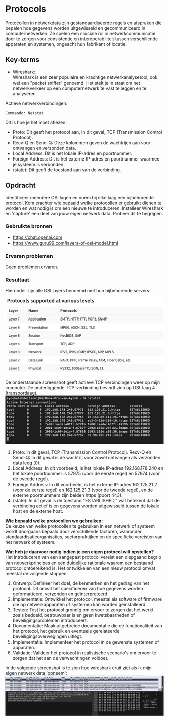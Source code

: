 # Protocols
Protocollen in netwerkdata zijn gestandaardiseerde regels en afspraken die bepalen hoe gegevens worden uitgewisseld en gecommuniceerd in computernetwerken. Ze spelen een cruciale rol in netwerkcommunicatie door te zorgen voor consistentie en interoperabiliteit tussen verschillende apparaten en systemen, ongeacht hun fabrikant of locatie. 

## Key-terms
* Wireshark:  
Wireshark is een zeer populaire en krachtige netwerkanalysetool, ook wel een "packet sniffer" genoemd. Het stelt je in staat om het netwerkverkeer op een computernetwerk te vast te leggen en te analyseren.  
  
 Actieve netwerkverbindingen:  
 ```
 Commando: Netstat
 ```  

  Dit is hoe je het moet aflezen:  

* Proto: Dit geeft het protocol aan, in dit geval, TCP (Transmission Control Protocol).
* Recv-Q en Send-Q: Deze kolommen geven de wachtrijen aan voor ontvangen en verzonden data. 
* Local Address: Dit is het lokale IP-adres en poortnummer. 
* Foreign Address: Dit is het externe IP-adres en poortnummer waarmee je systeem is verbonden. 
* (state): Dit geeft de toestand aan van de verbinding. 

## Opdracht  
Identificeer meerdere OSI lagen en noem bij elke laag een bijbehorende protocol. Kom erachter wie bepaald welke protocollen er gebruikt dienen te worden en wat nodig is om een nieuwe te introduceren. Installeer Wireshark en 'capture' een deel van jouw eigen netwerk data. Probeer dit te begrijpen.  

### Gebruikte bronnen
* https://chat.openai.com    
* https://www.guru99.com/layers-of-osi-model.html 

### Ervaren problemen
Geen problemen ervaren.

### Resultaat    
  
Hieronder zijn alle OSI layers benoemd met hun bijbehorende servers:   
  
  ![SS.2_Inloggen](../00_includes/02_AWS/9.OSI-servers.png)    
  
  De onderstaande screenshot geeft actieve TCP verbindingen weer op mijn computer. De onderliggende TCP-verbinding bevindt zich op OSI-laag 4 (transportlaag).
![SS.2_Inloggen](../00_includes/02_AWS/7.Active.TCP.png)      

1. Proto: in dit geval, TCP (Transmission Control Protocol).
Recv-Q en Send-Q: In dit geval is de wachtrij voor zowel ontvangen als verzonden data leeg (0).
2. Local Address: In dit voorbeeld, is het lokale IP-adres 192.168.178.240 en het lokale poortnummer is 57975 (voor de eerste regel) en 57974 (voor de tweede regel).
3. Foreign Address: In dit voorbeeld, is het externe IP-adres 162.125.21.2 (voor de eerste regel) en 162.125.21.3 (voor de tweede regel), en de externe poortnummers zijn beiden https (poort 443).
4. (state): In dit geval is de toestand "ESTABLISHED," wat betekent dat de verbinding actief is en gegevens worden uitgewisseld tussen de lokale host en de externe host.  
  
__Wie bepaald welke protocollen we gebruiken:__  
De keuze van welke protocollen te gebruiken in een netwerk of systeem wordt doorgaans bepaald door verschillende factoren, waaronder standaardisatieorganisaties, sectorpraktijken en de specifieke vereisten van het netwerk of systeem.    

__Wat heb je daarvoor nodig indien je een eigen protocol wilt opstellen?__    
Het introduceren van een aangepast protocol vereist een diepgaand begrip van netwerkprincipes en een duidelijke rationale waarom een bestaand protocol ontoereikend is. Het ontwikkelen van een nieuw protocol omvat meestal de volgende stappen:
1. Ontwerp: Definieer het doel, de kenmerken en het gedrag van het protocol. Dit omvat het specificeren van hoe gegevens worden geformatteerd, verzonden en geïnterpreteerd.
2. Implementatie: Ontwikkel het protocol, meestal als software of firmware die op netwerkapparaten of systemen kan worden geïnstalleerd.
3. Testen: Test het protocol grondig om ervoor te zorgen dat het werkt zoals bedoeld, betrouwbaar is en geen kwetsbaarheden of beveiligingsproblemen introduceert.
4. Documentatie: Maak uitgebreide documentatie die de functionaliteit van het protocol, het gebruik en eventuele gerelateerde beveiligingsoverwegingen uitlegt.
5. Implementatie: Implementeer het protocol in de gewenste systemen of apparaten.
6. Validatie: Valideer het protocol in realistische scenario's om ervoor te zorgen dat het aan de verwachtingen voldoet.   
  
In de volgende screenshot is te zien hoe wireshark eruit ziet als ik mijn eigen netwerk data 'opneem':
![SS.2_Inloggen](../00_includes/02_AWS/10.Wireshark.test.png)  

